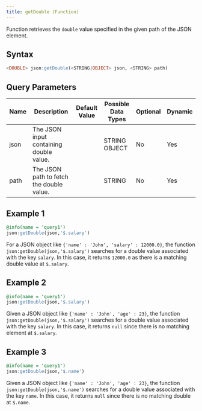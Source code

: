 ```yaml
---
title: getDouble (Function)
---
```


Function retrieves the `double` value specified in the given path of the JSON element.

## Syntax

```sql
<DOUBLE> json:getDouble(<STRING|OBJECT> json, <STRING> path)
```

## Query Parameters

| Name | Description        | Default Value | Possible Data Types | Optional | Dynamic |
|------|--------------------|---------------|---------------------|----------|---------|
| json | The JSON input containing double value.  |          | STRING OBJECT  | No       | Yes     |
| path | The JSON path to fetch the double value. |          | STRING         | No       | Yes     |

## Example 1

```sql
@info(name = 'query1')
json:getDouble(json,'$.salary')
```

For a JSON object like `{'name' : 'John', 'salary' : 12000.0}`, the function `json:getDouble(json,'$.salary')` searches for a double value associated with the key `salary`. In this case, it returns `12000.0` as there is a matching double value at `$.salary`.

## Example 2

```sql
@info(name = 'query1')
json:getDouble(json,'$.salary')
```

Given a JSON object like `{'name' : 'John', 'age' : 23}`, the function `json:getDouble(json,'$.salary')` searches for a double value associated with the key `salary`. In this case, it returns `null` since there is no matching element at `$.salary`.

## Example 3

```sql
@info(name = 'query1')
json:getDouble(json,'$.name')
```

Given a JSON object like `{'name' : 'John', 'age' : 23}`, the function `json:getDouble(json,'$.name')` searches for a double value associated with the key `name`. In this case, it returns `null` since there is no matching double at `$.name`.
